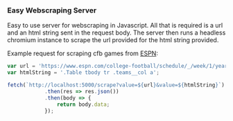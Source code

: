### Easy Webscraping Server

Easy to use server for webscraping in Javascript. All that is required is a url and an html string sent in the request body. The server then runs a headless chromium instance to scrape the url provided for the html string provided.

Example request for scraping cfb games from [ESPN](https://www.espn.com/college-football/schedule/_/week/1/year/2022/seasontype/2):
```javascript
var url = 'https://www.espn.com/college-football/schedule/_/week/1/year/2022/seasontype/2';
var htmlString = '.Table tbody tr .teams__col a';

fetch(`http://localhost:5000/scrape?value=${url}&value=${htmlString}`)
            .then(res => res.json())
            .then(body => {
                return body.data;
            });
```